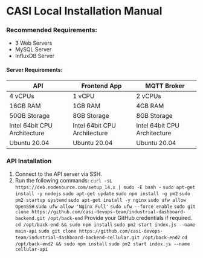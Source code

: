 # CASI Local Installation Manual

### Recommended Requirements:
 - 3 Web Servers
 - MySQL Server
 - InfluxDB Server

#### Server Requirements:
| API | Frontend App | MQTT Broker |
|--|--|--|
| 4 vCPUs | 1 vCPU | 2 vCPUs |
| 16GB RAM | 1GB RAM | 4GB RAM |
| 50GB Storage | 8GB Storage | 8GB Storage |
| Intel 64bit CPU Architecture | Intel 64bit CPU Architecture | Intel 64bit CPU Architecture  |
| Ubuntu 20.04 | Ubuntu 20.04 | Ubuntu 20.04 |

### API Installation
1. Connect to the API server via SSH.
2. Run the following commands:
`curl -sL https://deb.nodesource.com/setup_14.x | sudo -E bash -`
`sudo apt-get install -y nodejs`
`sudo apt-get update`
`sudo npm install -g pm2`
`sudo pm2 startup systemd`
`sudo apt-get install -y nginx`
`sudo ufw allow OpenSSH`
`sudo ufw allow 'Nginx Full'`
`sudo ufw --force enable`
`sudo git clone https://github.com/casi-devops-team/industrial-dashboard-backend.git /opt/back-end`
Provide your GitHub credentials if required.
`cd /opt/back-end && sudo npm install`
`sudo pm2 start index.js --name main-api` 
`sudo git clone https://github.com/casi-devops-team/industrial-dashboard-backend-cellular.git /opt/back-end2`
`cd /opt/back-end2 && sudo npm install`
`sudo pm2 start index.js --name cellular-api`

    

